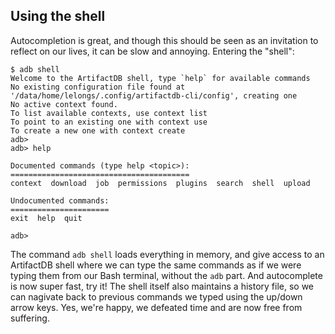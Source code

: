 ## Using the shell

Autocompletion is great, and though this should be seen as an invitation to reflect on our lives, it can be slow and
annoying. Entering the "shell":

```
$ adb shell
Welcome to the ArtifactDB shell, type `help` for available commands
No existing configuration file found at '/data/home/lelongs/.config/artifactdb-cli/config', creating one
No active context found.
To list available contexts, use context list
To point to an existing one with context use
To create a new one with context create
adb>
adb> help

Documented commands (type help <topic>):
========================================
context  download  job  permissions  plugins  search  shell  upload

Undocumented commands:
======================
exit  help  quit

adb> 
```

The command `adb shell` loads everything in memory, and give access to an ArtifactDB shell where we can type the same
commands as if we were typing them from our Bash terminal, without the `adb` part. And autocomplete is now super fast,
try it! The shell itself also maintains a history file, so we can nagivate back to previous commands we typed using the
up/down arrow keys. Yes, we're happy, we defeated time and are now free from suffering.



